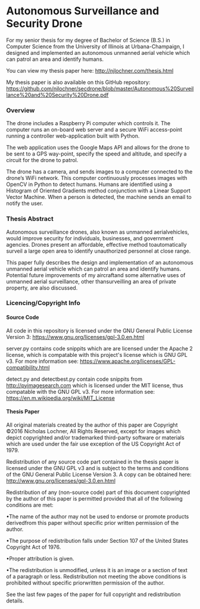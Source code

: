 # Autonomous Surveillance and Security Drone

For my senior thesis for my degree of Bachelor of Science (B.S.) in Computer Science from the University of Illinois at Urbana-Champaign, I designed and implemented an autonomous unmanned aerial vehicle which can patrol an area and identify humans.

You can view my thesis paper here: http://njlochner.com/thesis.html

My thesis paper is also available on this GitHub repository: https://github.com/njlochner/secdrone/blob/master/Autonomous%20Surveillance%20and%20Security%20Drone.pdf

### Overview

The drone includes a Raspberry Pi computer which controls it. The computer runs an on-board web server and a secure WiFi access-point running a controller web-application built with Python.

The web application uses the Google Maps API and allows for the drone to be sent to a GPS way-point, specify the speed and altitude, and specify a circuit for the drone to patrol.

The drone has a camera, and sends images to a computer connected to the drone’s WiFi network. This computer continuously processes images with OpenCV in Python to detect humans. Humans are identified using a Histogram of Oriented Gradients method conjunction with a Linear Support Vector Machine. When a person is detected, the machine sends an email to notify the user.

### Thesis Abstract

Autonomous surveillance drones, also known as unmanned aerialvehicles, would improve security for individuals, businesses, and government agencies. Drones present an affordable, effective method toautomatically surveil a large open area to identify unauthorized personnel at close range.

This paper fully describes the design and implementation of an autonomous unmanned aerial vehicle which can patrol an area and identify humans. Potential future improvements of my aircraftand some alternative uses of unmanned aerial surveillance, other thansurveilling an area of private property, are also discussed.

### Licencing/Copyright Info

#### Source Code

All code in this repository is licensed under the GNU General Public License Version 3: https://www.gnu.org/licenses/gpl-3.0.en.html

server.py contains code snippits which are are licensed under the Apache 2 license, which is compatable with this project's license which is GNU GPL v3. For more information see: https://www.apache.org/licenses/GPL-compatibility.html

detect.py and detectbest.py contain code snippits from http://pyimagesearch.com which is licensed under the MIT license, thus compatable with the GNU GPL v3. For more information see: https://en.m.wikipedia.org/wiki/MIT_License

#### Thesis Paper

All original materials created by the author of this paper are Copyright ©2016 Nicholas Lochner, All Rights Reserved, except for images which depict copyrighted and/or trademarked third-party software or materials which are used under the fair use exception of the US Copyright Act of 1979.

Redistribution of any source code part contained in the thesis paper is licensed under the GNU GPL v3 and is subject to the terms and conditions of the GNU General Public License Version 3. A copy can be obtained here: http://www.gnu.org/licenses/gpl-3.0.en.html

Redistribution of any (non-source code) part of this document copyrighted by the author of this paper is permitted provided that all of the following conditions are met:

•The name of the author may not be used to endorse or promote products derivedfrom this paper without specific prior written permission of the author.

•The purpose of redistribution falls under Section 107 of the United States Copyright Act of 1976.

•Proper attribution is given.

•The redistribution is unmodified, unless it is an image or a section of text of a paragraph or less. Redistribution not meeting the above conditions is prohibited without specific priorwritten permission of the author.

See the last few pages of the paper for full copyright and redistribution details.
